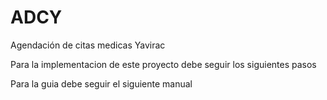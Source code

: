 # ADCY
Agendación de citas medicas Yavirac

Para la implementacion de este proyecto debe seguir los siguientes pasos



Para la guia debe seguir el siguiente manual
